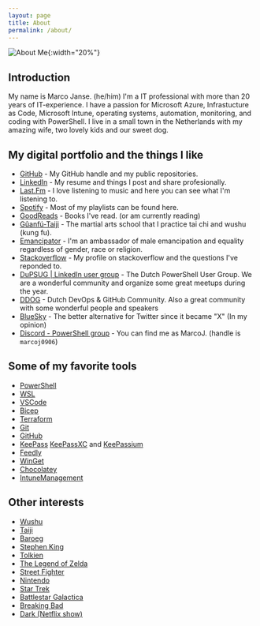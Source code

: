 ```yaml
---
layout: page
title: About
permalink: /about/
---
```


![About Me](/assets/images/about_marco-simpsonized.png){:width="20%"}

## Introduction

My name is Marco Janse. (he/him)
I'm a IT professional with more than 20 years of IT-experience. I have a passion for Microsoft Azure, Infrastucture as Code, Microsoft Intune, operating systems, automation, monitoring, and coding with PowerShell.
I live in a small town in the Netherlands with my amazing wife, two lovely kids and our sweet dog.

## My digital portfolio and the things I like

- [GitHub](https://github.com/MarcoJanse) - My GitHub handle and my public repositories.
- [LinkedIn](https://linkedin.com/in/marco-janse-publicprofile) - My resume and things I post and share profesionally.
- [Last.Fm](https://www.last.fm/user/arcom) - I love listening to music and here you can see what I'm listening to.
- [Spotify](https://open.spotify.com/user/arcom76) - Most of my playlists can be found here.
- [GoodReads](https://www.goodreads.com/user/show/46536999-marco-janse) - Books I've read. (or am currently reading)
- [Gûanfú-Taiji](https://guanfu-taiji.nl/) - The martial arts school that I practice tai chi and wushu (kung fu).
- [Emancipator](https://www.emancipator.nl/) - I'm an ambassador of male emancipation and equality regardless of gender, race or religion.
- [Stackoverflow](https://stackoverflow.com/users/19788560/marcoj) - My profile on stackoverflow and the questions I've reponded to.
- [DuPSUG \| LinkedIn user group]((https://www.linkedin.com/groups/4496384/)) - The Dutch PowerShell User Group. We are a wonderful community and organize some great meetups during the year.
- [DDOG](https://ddog.nl/) - Dutch DevOps & GitHub Community. Also a great community with some wonderful people and speakers
- [BlueSky](https://bsky.app/profile/marcojanse.bsky.social) - The better alternative for Twitter since it became "X" (In my opinion)
- [Discord - PowerShell group](https://discord.com/invite/powershell) - You can find me as MarcoJ. (handle is `marcoj0906`)

## Some of my favorite tools

- [PowerShell](https://docs.microsoft.com/en-us/powershell/)
- [WSL](https://docs.microsoft.com/en-us/windows/wsl/about)
- [VSCode](https://code.visualstudio.com/)
- [Bicep](https://learn.microsoft.com/en-us/azure/azure-resource-manager/bicep/)
- [Terraform](https://www.terraform.io/)
- [Git](https://git-scm.com/)
- [GitHub](https://github.com/)
- [KeePass](https://keepass.info/) [KeePassXC](https://keepassxc.org/) and [KeePassium](https://keepassium.com/)
- [Feedly](https://feedly.com/)
- [WinGet](https://github.com/microsoft/winget-cli)
- [Chocolatey](https://chocolatey.org/)
- [IntuneManagement](https://github.com/Micke-K/IntuneManagement)

## Other interests

- [Wushu](https://en.wikipedia.org/wiki/Wushu_(sport))
- [Taiji](https://en.wikipedia.org/wiki/Tai_chi)
- [Baroeg](https://baroeg.nl/)
- [Stephen King](https://stephenking.com/)
- [Tolkien](https://www.britannica.com/biography/J-R-R-Tolkien)
- [The Legend of Zelda](https://zelda.nintendo.com/)
- [Street Fighter](https://www.streetfighter.com/)
- [Nintendo](https://www.nintendo.com/)
- [Star Trek](https://intl.startrek.com/)
- [Battlestar Galactica](https://www.syfy.com/battlestar-galactica)
- [Breaking Bad](https://ce.amc.com/series/breaking-bad)
- [Dark (Netflix show)](https://dark.netflix.io/en)
